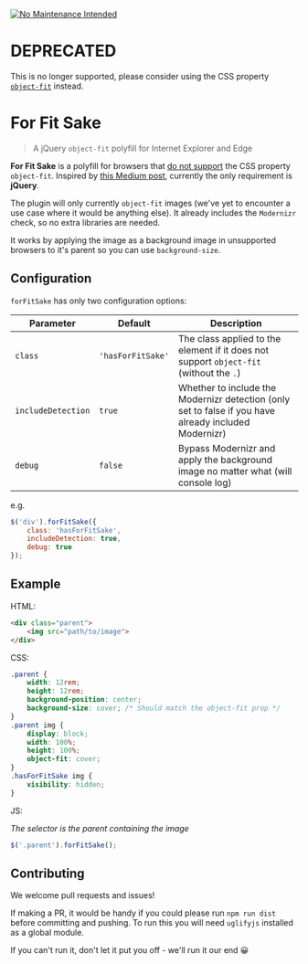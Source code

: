 [![No Maintenance Intended](http://unmaintained.tech/badge.svg)](http://unmaintained.tech/)

# DEPRECATED

This is no longer supported, please consider using the CSS property [`object-fit`](https://developer.mozilla.org/en-US/docs/Web/CSS/object-fit) instead.

# For Fit Sake

> A jQuery `object-fit` polyfill for Internet Explorer and Edge

**For Fit Sake** is a polyfill for browsers that [do not support](http://caniuse.com/#feat=object-fit) the CSS property `object-fit`. Inspired by [this Medium post](https://medium.com/@primozcigler/neat-trick-for-css-object-fit-fallback-on-edge-and-other-browsers-afbc53bbb2c3), currently the only requirement is **jQuery**.

The plugin will only currently `object-fit` images (we've yet to encounter a use case where it would be anything else). It already includes the `Modernizr` check, so no extra libraries are needed.

It works by applying the image as a background image in unsupported browsers to it's parent so you can use `background-size`.

## Configuration

`forFitSake` has only two configuration options:

| Parameter          | Default           | Description                                                                                           |
|--------------------|-------------------|-------------------------------------------------------------------------------------------------------|
| `class`            | `'hasForFitSake'` | The class applied to the element if it does not support `object-fit` (without the `.`)                |
| `includeDetection` | `true`            | Whether to include the Modernizr detection (only set to false if you have already included Modernizr) |
| `debug`            | `false`           | Bypass Modernizr and apply the background image no matter what (will console log)                     |

e.g.

```javascript
$('div').forFitSake({
	class: 'hasForFitSake',
	includeDetection: true,
	debug: true
});
```

## Example

HTML:

```html
<div class="parent">
	<img src="path/to/image">
</div>
```

CSS:

```css
.parent {
	width: 12rem;
	height: 12rem;
	background-position: center;
	background-size: cover; /* Should match the object-fit prop */
}
.parent img {
	display: block;
	width: 100%;
	height: 100%;
	object-fit: cover;
}
.hasForFitSake img {
	visibility: hidden;
}
```

JS:

_The selector is the parent containing the image_

```javascript
$('.parent').forFitSake();
```

## Contributing

We welcome pull requests and issues!

If making a PR, it would be handy if you could please run `npm run dist` before committing and pushing. To run this you will need `uglifyjs` installed as a global module.

If you can't run it, don't let it put you off - we'll run it our end 😀
